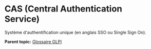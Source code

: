 CAS (Central Authentication Service)
====================================

Système d'authentification unique (en anglais SSO ou Single Sign On).

**Parent topic:** [Glossaire GLPI](../../glpi/glossary.html)
